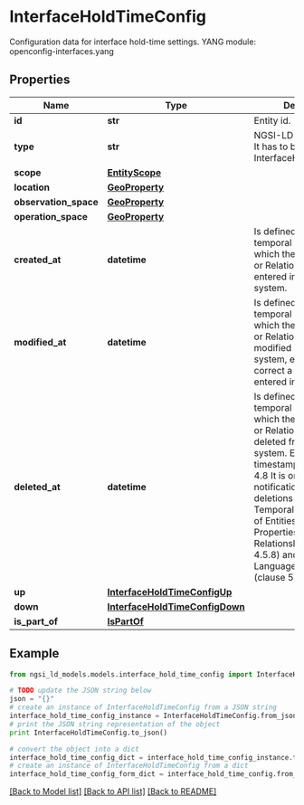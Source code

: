 # InterfaceHoldTimeConfig

Configuration data for interface hold-time settings.  YANG module: openconfig-interfaces.yang 

## Properties

Name | Type | Description | Notes
------------ | ------------- | ------------- | -------------
**id** | **str** | Entity id.  | [optional] 
**type** | **str** | NGSI-LD Entity identifier. It has to be InterfaceHoldTimeConfig. | [default to 'InterfaceHoldTimeConfig']
**scope** | [**EntityScope**](EntityScope.md) |  | [optional] 
**location** | [**GeoProperty**](GeoProperty.md) |  | [optional] 
**observation_space** | [**GeoProperty**](GeoProperty.md) |  | [optional] 
**operation_space** | [**GeoProperty**](GeoProperty.md) |  | [optional] 
**created_at** | **datetime** | Is defined as the temporal Property at which the Entity, Property or Relationship was entered into an NGSI-LD system.  | [optional] [readonly] 
**modified_at** | **datetime** | Is defined as the temporal Property at which the Entity, Property or Relationship was last modified in an NGSI-LD system, e.g. in order to correct a previously entered incorrect value.  | [optional] [readonly] 
**deleted_at** | **datetime** | Is defined as the temporal Property at which the Entity, Property or Relationship was deleted from an NGSI-LD system.  Entity deletion timestamp. See clause 4.8 It is only used in notifications reporting deletions and in the Temporal Representation of Entities (clause 4.5.6), Properties (clause 4.5.7), Relationships (clause 4.5.8) and LanguageProperties (clause 5.2.32).  | [optional] [readonly] 
**up** | [**InterfaceHoldTimeConfigUp**](InterfaceHoldTimeConfigUp.md) |  | [optional] 
**down** | [**InterfaceHoldTimeConfigDown**](InterfaceHoldTimeConfigDown.md) |  | [optional] 
**is_part_of** | [**IsPartOf**](IsPartOf.md) |  | 

## Example

```python
from ngsi_ld_models.models.interface_hold_time_config import InterfaceHoldTimeConfig

# TODO update the JSON string below
json = "{}"
# create an instance of InterfaceHoldTimeConfig from a JSON string
interface_hold_time_config_instance = InterfaceHoldTimeConfig.from_json(json)
# print the JSON string representation of the object
print InterfaceHoldTimeConfig.to_json()

# convert the object into a dict
interface_hold_time_config_dict = interface_hold_time_config_instance.to_dict()
# create an instance of InterfaceHoldTimeConfig from a dict
interface_hold_time_config_form_dict = interface_hold_time_config.from_dict(interface_hold_time_config_dict)
```
[[Back to Model list]](../README.md#documentation-for-models) [[Back to API list]](../README.md#documentation-for-api-endpoints) [[Back to README]](../README.md)


